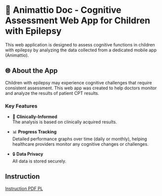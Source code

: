 # 🧠 Animattio Doc -  Cognitive Assessment Web App for Children with Epilepsy

This web application is designed to assess cognitive functions in children with epilepsy by analyzing the data collected from a dedicated mobile app (Animattio). 

## 🌐 About the App

Children with epilepsy may experience cognitive challenges that require consistent assessment. This web app was created to help doctors monitor and analyze the results of patient CPT results.

### Key Features

- 🧪 **Clinically-Informed**  
  The analysis is based on clinically acquired results.

- 📊 **Progress Tracking**  
  Detailed performance graphs over time (daily or monthly), helping healthcare providers monitor any cognitive changes or challenges.

- 🔒 **Data Privacy**  
  All data is stored securely.

## Instruction
[Instruction PDF PL](Instrukcja__aplikacja_webowa.pdf)



